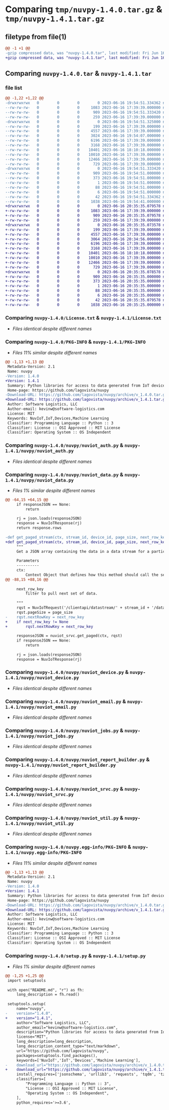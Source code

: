 # Comparing `tmp/nuvpy-1.4.0.tar.gz` & `tmp/nuvpy-1.4.1.tar.gz`

## filetype from file(1)

```diff
@@ -1 +1 @@
-gzip compressed data, was "nuvpy-1.4.0.tar", last modified: Fri Jun 16 19:54:51 2023, max compression
+gzip compressed data, was "nuvpy-1.4.1.tar", last modified: Fri Jun 16 20:35:35 2023, max compression
```

## Comparing `nuvpy-1.4.0.tar` & `nuvpy-1.4.1.tar`

### file list

```diff
@@ -1,22 +1,22 @@
-drwxrwxrwx   0        0        0        0 2023-06-16 19:54:51.334362 nuvpy-1.4.0/
--rw-rw-rw-   0        0        0     1083 2023-06-16 17:39:39.000000 nuvpy-1.4.0/License.txt
--rw-rw-rw-   0        0        0      909 2023-06-16 19:54:51.333420 nuvpy-1.4.0/PKG-INFO
--rw-rw-rw-   0        0        0      259 2023-06-16 17:39:39.000000 nuvpy-1.4.0/README.md
-drwxrwxrwx   0        0        0        0 2023-06-16 19:54:51.325000 nuvpy-1.4.0/nuvpy/
--rw-rw-rw-   0        0        0      199 2023-06-16 17:39:39.000000 nuvpy-1.4.0/nuvpy/__init__.py
--rw-rw-rw-   0        0        0     4557 2023-06-16 17:39:39.000000 nuvpy-1.4.0/nuvpy/nuviot_auth.py
--rw-rw-rw-   0        0        0     3024 2023-06-16 19:54:07.000000 nuvpy-1.4.0/nuvpy/nuviot_data.py
--rw-rw-rw-   0        0        0     6196 2023-06-16 17:39:39.000000 nuvpy-1.4.0/nuvpy/nuviot_device.py
--rw-rw-rw-   0        0        0     3168 2023-06-16 17:39:39.000000 nuvpy-1.4.0/nuvpy/nuviot_email.py
--rw-rw-rw-   0        0        0    10401 2023-06-16 18:10:18.000000 nuvpy-1.4.0/nuvpy/nuviot_jobs.py
--rw-rw-rw-   0        0        0    10010 2023-06-16 17:39:39.000000 nuvpy-1.4.0/nuvpy/nuviot_report_builder.py
--rw-rw-rw-   0        0        0    12466 2023-06-16 17:39:39.000000 nuvpy-1.4.0/nuvpy/nuviot_srvc.py
--rw-rw-rw-   0        0        0      729 2023-06-16 17:39:39.000000 nuvpy-1.4.0/nuvpy/nuviot_util.py
-drwxrwxrwx   0        0        0        0 2023-06-16 19:54:51.333420 nuvpy-1.4.0/nuvpy.egg-info/
--rw-rw-rw-   0        0        0      909 2023-06-16 19:54:51.000000 nuvpy-1.4.0/nuvpy.egg-info/PKG-INFO
--rw-rw-rw-   0        0        0      373 2023-06-16 19:54:51.000000 nuvpy-1.4.0/nuvpy.egg-info/SOURCES.txt
--rw-rw-rw-   0        0        0        1 2023-06-16 19:54:51.000000 nuvpy-1.4.0/nuvpy.egg-info/dependency_links.txt
--rw-rw-rw-   0        0        0       88 2023-06-16 19:54:51.000000 nuvpy-1.4.0/nuvpy.egg-info/requires.txt
--rw-rw-rw-   0        0        0        6 2023-06-16 19:54:51.000000 nuvpy-1.4.0/nuvpy.egg-info/top_level.txt
--rw-rw-rw-   0        0        0       42 2023-06-16 19:54:51.334362 nuvpy-1.4.0/setup.cfg
--rw-rw-rw-   0        0        0     1038 2023-06-16 19:54:41.000000 nuvpy-1.4.0/setup.py
+drwxrwxrwx   0        0        0        0 2023-06-16 20:35:35.079578 nuvpy-1.4.1/
+-rw-rw-rw-   0        0        0     1083 2023-06-16 17:39:39.000000 nuvpy-1.4.1/License.txt
+-rw-rw-rw-   0        0        0      909 2023-06-16 20:35:35.079578 nuvpy-1.4.1/PKG-INFO
+-rw-rw-rw-   0        0        0      259 2023-06-16 17:39:39.000000 nuvpy-1.4.1/README.md
+drwxrwxrwx   0        0        0        0 2023-06-16 20:35:35.073578 nuvpy-1.4.1/nuvpy/
+-rw-rw-rw-   0        0        0      199 2023-06-16 17:39:39.000000 nuvpy-1.4.1/nuvpy/__init__.py
+-rw-rw-rw-   0        0        0     4557 2023-06-16 17:39:39.000000 nuvpy-1.4.1/nuvpy/nuviot_auth.py
+-rw-rw-rw-   0        0        0     3064 2023-06-16 20:34:56.000000 nuvpy-1.4.1/nuvpy/nuviot_data.py
+-rw-rw-rw-   0        0        0     6196 2023-06-16 17:39:39.000000 nuvpy-1.4.1/nuvpy/nuviot_device.py
+-rw-rw-rw-   0        0        0     3168 2023-06-16 17:39:39.000000 nuvpy-1.4.1/nuvpy/nuviot_email.py
+-rw-rw-rw-   0        0        0    10401 2023-06-16 18:10:18.000000 nuvpy-1.4.1/nuvpy/nuviot_jobs.py
+-rw-rw-rw-   0        0        0    10010 2023-06-16 17:39:39.000000 nuvpy-1.4.1/nuvpy/nuviot_report_builder.py
+-rw-rw-rw-   0        0        0    12466 2023-06-16 17:39:39.000000 nuvpy-1.4.1/nuvpy/nuviot_srvc.py
+-rw-rw-rw-   0        0        0      729 2023-06-16 17:39:39.000000 nuvpy-1.4.1/nuvpy/nuviot_util.py
+drwxrwxrwx   0        0        0        0 2023-06-16 20:35:35.078578 nuvpy-1.4.1/nuvpy.egg-info/
+-rw-rw-rw-   0        0        0      909 2023-06-16 20:35:35.000000 nuvpy-1.4.1/nuvpy.egg-info/PKG-INFO
+-rw-rw-rw-   0        0        0      373 2023-06-16 20:35:35.000000 nuvpy-1.4.1/nuvpy.egg-info/SOURCES.txt
+-rw-rw-rw-   0        0        0        1 2023-06-16 20:35:35.000000 nuvpy-1.4.1/nuvpy.egg-info/dependency_links.txt
+-rw-rw-rw-   0        0        0       88 2023-06-16 20:35:35.000000 nuvpy-1.4.1/nuvpy.egg-info/requires.txt
+-rw-rw-rw-   0        0        0        6 2023-06-16 20:35:35.000000 nuvpy-1.4.1/nuvpy.egg-info/top_level.txt
+-rw-rw-rw-   0        0        0       42 2023-06-16 20:35:35.079578 nuvpy-1.4.1/setup.cfg
+-rw-rw-rw-   0        0        0     1038 2023-06-16 20:35:25.000000 nuvpy-1.4.1/setup.py
```

### Comparing `nuvpy-1.4.0/License.txt` & `nuvpy-1.4.1/License.txt`

 * *Files identical despite different names*

### Comparing `nuvpy-1.4.0/PKG-INFO` & `nuvpy-1.4.1/PKG-INFO`

 * *Files 11% similar despite different names*

```diff
@@ -1,13 +1,13 @@
 Metadata-Version: 2.1
 Name: nuvpy
-Version: 1.4.0
+Version: 1.4.1
 Summary: Python libraries for access to data generated from IoT devices captured with NuvIoT
 Home-page: https://github.com/lagovista/nuvpy
-Download-URL: https://github.com/lagovista/nuvpy/archive/v_1.4.0.tar.gz
+Download-URL: https://github.com/lagovista/nuvpy/archive/v_1.4.1.tar.gz
 Author: Software Logistics, LLC
 Author-email: kevinw@software-logistics.com
 License: MIT
 Keywords: NuvIoT,IoT,Devices,Machine Learning
 Classifier: Programming Language :: Python :: 3
 Classifier: License :: OSI Approved :: MIT License
 Classifier: Operating System :: OS Independent
```

### Comparing `nuvpy-1.4.0/nuvpy/nuviot_auth.py` & `nuvpy-1.4.1/nuvpy/nuviot_auth.py`

 * *Files identical despite different names*

### Comparing `nuvpy-1.4.0/nuvpy/nuviot_data.py` & `nuvpy-1.4.1/nuvpy/nuviot_data.py`

 * *Files 1% similar despite different names*

```diff
@@ -64,15 +64,15 @@
     if responseJSON == None:
         return
     
     rj = json.loads(responseJSON)
     response = NuvIoTResponse(rj)
     return response.rows
 
-def get_paged_stream(ctx, stream_id, device_id, page_size, next_row_key):
+def get_paged_stream(ctx, stream_id, device_id, page_size, next_row_key = None):
     """
     Get a JSON array containing the data in a data stream for a particular device id. 
 
     Parameters
     ----------
     ctx:
         Context Object that defines how this method should call the server to include authentication.
@@ -88,15 +88,16 @@
 
     next_row_key
         filter to pull next set of data.
 
     """
     rqst = NuvIoTRequest('/clientapi/datastream/' + stream_id + '/data/' + device_id)
     rqst.pageSize = page_size
-    rqst.nextRowKey = next_row_key
+    if next_row_key != None
+        rqst.nextRowKey = next_row_key
     
     responseJSON = nuviot_srvc.get_paged(ctx, rqst)
     if responseJSON == None:
         return
     
     rj = json.loads(responseJSON)
     response = NuvIoTResponse(rj)
```

### Comparing `nuvpy-1.4.0/nuvpy/nuviot_device.py` & `nuvpy-1.4.1/nuvpy/nuviot_device.py`

 * *Files identical despite different names*

### Comparing `nuvpy-1.4.0/nuvpy/nuviot_email.py` & `nuvpy-1.4.1/nuvpy/nuviot_email.py`

 * *Files identical despite different names*

### Comparing `nuvpy-1.4.0/nuvpy/nuviot_jobs.py` & `nuvpy-1.4.1/nuvpy/nuviot_jobs.py`

 * *Files identical despite different names*

### Comparing `nuvpy-1.4.0/nuvpy/nuviot_report_builder.py` & `nuvpy-1.4.1/nuvpy/nuviot_report_builder.py`

 * *Files identical despite different names*

### Comparing `nuvpy-1.4.0/nuvpy/nuviot_srvc.py` & `nuvpy-1.4.1/nuvpy/nuviot_srvc.py`

 * *Files identical despite different names*

### Comparing `nuvpy-1.4.0/nuvpy/nuviot_util.py` & `nuvpy-1.4.1/nuvpy/nuviot_util.py`

 * *Files identical despite different names*

### Comparing `nuvpy-1.4.0/nuvpy.egg-info/PKG-INFO` & `nuvpy-1.4.1/nuvpy.egg-info/PKG-INFO`

 * *Files 11% similar despite different names*

```diff
@@ -1,13 +1,13 @@
 Metadata-Version: 2.1
 Name: nuvpy
-Version: 1.4.0
+Version: 1.4.1
 Summary: Python libraries for access to data generated from IoT devices captured with NuvIoT
 Home-page: https://github.com/lagovista/nuvpy
-Download-URL: https://github.com/lagovista/nuvpy/archive/v_1.4.0.tar.gz
+Download-URL: https://github.com/lagovista/nuvpy/archive/v_1.4.1.tar.gz
 Author: Software Logistics, LLC
 Author-email: kevinw@software-logistics.com
 License: MIT
 Keywords: NuvIoT,IoT,Devices,Machine Learning
 Classifier: Programming Language :: Python :: 3
 Classifier: License :: OSI Approved :: MIT License
 Classifier: Operating System :: OS Independent
```

### Comparing `nuvpy-1.4.0/setup.py` & `nuvpy-1.4.1/setup.py`

 * *Files 1% similar despite different names*

```diff
@@ -1,25 +1,25 @@
 import setuptools
 
 with open("README.md", "r") as fh:
     long_description = fh.read()
 
 setuptools.setup(
     name="nuvpy", 
-    version="1.4.0",
+    version="1.4.1",
     author="Software Logistics, LLC",
     author_email="kevinw@software-logistics.com",
     description="Python libraries for access to data generated from IoT devices captured with NuvIoT",
     license="MIT",
     long_description=long_description,
     long_description_content_type="text/markdown",
     url="https://github.com/lagovista/nuvpy",
     packages=setuptools.find_packages(),
     keywords=['NuvIoT','IoT','Devices','Machine Learning'],
-    download_url="https://github.com/lagovista/nuvpy/archive/v_1.4.0.tar.gz",
+    download_url="https://github.com/lagovista/nuvpy/archive/v_1.4.1.tar.gz",
     install_requires=['jsonschema', 'urllib3', 'requests', 'tqdm', 'tzdata', 'fpdf', 'sendgrid', 'certifi','chardet','pandas','sqlalchemy'], 
     classifiers=[
         "Programming Language :: Python :: 3",
         "License :: OSI Approved :: MIT License",
         "Operating System :: OS Independent",
     ],
     python_requires='>=3.6',
```

